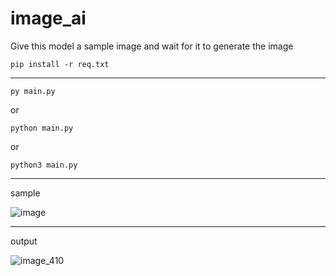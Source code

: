 # image_ai
Give this model a sample image and wait for it to generate the image

```
pip install -r req.txt
```
______________________________________
```
py main.py
```
or
```
python main.py
```
or
```
python3 main.py
```
______________________________________

sample



![image]([https://github.com/user-attachments/assets/4cc9caf1-2eca-4ea6-a5da-763abaa7bc24](https://github-production-user-asset-6210df.s3.amazonaws.com/169806030/353276125-4cc9caf1-2eca-4ea6-a5da-763abaa7bc24.png?X-Amz-Algorithm=AWS4-HMAC-SHA256&X-Amz-Credential=AKIAVCODYLSA53PQK4ZA%2F20240730%2Fus-east-1%2Fs3%2Faws4_request&X-Amz-Date=20240730T011704Z&X-Amz-Expires=300&X-Amz-Signature=1cc324fc3a2e81c9a737b0cac3e84255dada359b1a368771f2431452b0ec532f&X-Amz-SignedHeaders=host&actor_id=169806030&key_id=0&repo_id=835493092))

______________________________________

output



![image_410]([https://github.com/user-attachments/assets/96e123df-e7bd-49d5-abff-e7f3e36e04e4](https://github-production-user-asset-6210df.s3.amazonaws.com/169806030/353276008-96e123df-e7bd-49d5-abff-e7f3e36e04e4.png?X-Amz-Algorithm=AWS4-HMAC-SHA256&X-Amz-Credential=AKIAVCODYLSA53PQK4ZA%2F20240730%2Fus-east-1%2Fs3%2Faws4_request&X-Amz-Date=20240730T011615Z&X-Amz-Expires=300&X-Amz-Signature=f3bf49324fc904ebd1dbee731b5b21b7d8e3c187e43125dd9c1eecaec73b944b&X-Amz-SignedHeaders=host&actor_id=169806030&key_id=0&repo_id=835493092))
